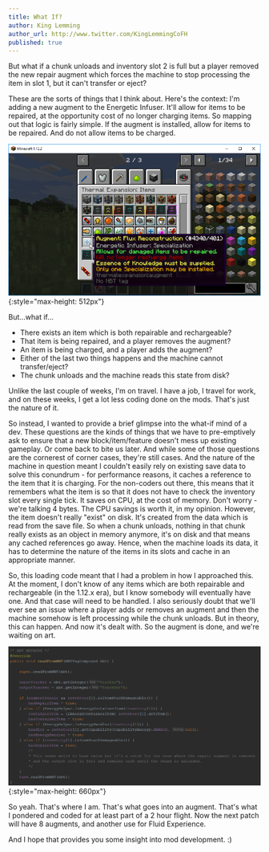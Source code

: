 ```yaml
---
title: What If?
author: King Lemming
author_url: http://www.twitter.com/KingLemmingCoFH
published: true
---
```


But what if a chunk unloads and inventory slot 2 is full but a player removed
the new repair augment which forces the machine to stop processing the item in
slot 1, but it can't transfer or eject?

These are the sorts of things that I think about. Here's the context: I'm adding
a new augment to the Energetic Infuser. It'll allow for items to be repaired, at
the opportunity cost of no longer charging items. So mapping out that logic is
fairly simple. If the augment is installed, allow for items to be repaired. And
do not allow items to be charged.

![Augment - Charger](/assets/images/posts/2017-10-26-what-if/augment_charger.png){:style="max-height: 512px"}

But...what if...

- There exists an item which is both repairable and rechargeable?
- That item is being repaired, and a player removes the augment?
- An item is being charged, and a player adds the augment?
- Either of the last two things happens and the machine cannot transfer/eject?
- The chunk unloads and the machine reads this state from disk?

Unlike the last couple of weeks, I'm on travel. I have a job, I travel for work,
and on these weeks, I get a lot less coding done on the mods. That's just the
nature of it.

So instead, I wanted to provide a brief glimpse into the what-if mind of a dev.
These questions are the kinds of things that we have to pre-emptively ask to
ensure that a new block/item/feature doesn't mess up existing gameplay. Or come
back to bite us later. And while some of those questions are the cornerest of
corner cases, they're still cases. And the nature of the machine in question
meant I couldn't easily rely on existing save data to solve this conundrum - for
performance reasons, it caches a reference to the item that it is charging. For
the non-coders out there, this means that it remembers what the item is so that
it does not have to check the inventory slot every single tick. It saves on CPU,
at the cost of memory. Don't worry - we're talking 4 bytes. The CPU savings is
worth it, in my opinion. However, the item doesn't really "exist" on disk. It's
created from the data which is read from the save file. So when a chunk unloads,
nothing in that chunk really exists as an object in memory anymore, it's on disk
and that means any cached references go away. Hence, when the machine loads its
data, it has to determine the nature of the items in its slots and cache in an
appropriate manner.

So, this loading code meant that I had a problem in how I approached this. At
the moment, I don't know of any items which are both repairable and rechargeable
(in the 1.12.x era), but I know somebody will eventually have one. And that case
will need to be handled. I also seriously doubt that we'll ever see an issue
where a player adds or removes an augment and then the machine somehow is left
processing while the chunk unloads. But in theory, this can happen. And now it's
dealt with. So the augment is done, and we're waiting on art.

![NBT - Charger](/assets/images/posts/2017-10-26-what-if/nbt_read_charger.png){:style="max-height: 660px"}

So yeah. That's where I am. That's what goes into an augment. That's what I
pondered and coded for at least part of a 2 hour flight. Now the next patch will
have 8 augments, and another use for Fluid Experience.

And I hope that provides you some insight into mod development. :)
